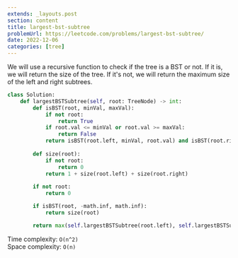 ```yaml
---
extends: _layouts.post
section: content
title: largest-bst-subtree
problemUrl: https://leetcode.com/problems/largest-bst-subtree/
date: 2022-12-06
categories: [tree]
---
```


We will use a recursive function to check if the tree is a BST or not. If it is, we will return the size of the tree. If it's not, we will return the maximum size of the left and right subtrees.

```python
class Solution:
    def largestBSTSubtree(self, root: TreeNode) -> int:
        def isBST(root, minVal, maxVal):
            if not root:
                return True
            if root.val <= minVal or root.val >= maxVal:
                return False
            return isBST(root.left, minVal, root.val) and isBST(root.right, root.val, maxVal)
        
        def size(root):
            if not root:
                return 0
            return 1 + size(root.left) + size(root.right)
        
        if not root:
            return 0

        if isBST(root, -math.inf, math.inf):
            return size(root)

        return max(self.largestBSTSubtree(root.left), self.largestBSTSubtree(root.right))
```

Time complexity: `O(n^2)` <br/>
Space complexity: `O(n)`